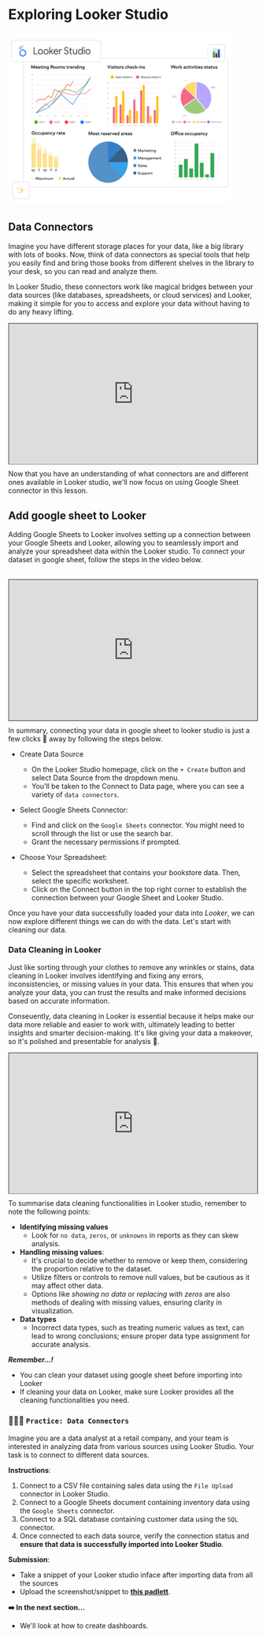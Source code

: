 # Exploring Looker Studio

<img src="./data-viz/looker-studio.png" width="90%" height="350">

## Data Connectors
Imagine you have different storage places for your data, like a big library with lots of books. Now, think of data connectors as special tools that help you easily find and bring those books from different shelves in the library to your desk, so you can read and analyze them. 

In Looker Studio, these connectors work like magical bridges between your data sources (like databases, spreadsheets, or cloud services) and Looker, making it simple for you to access and explore your data without having to do any heavy lifting. 


<div style="position: relative; padding-bottom: 56.25%; height: 0;"><iframe src="https://edpuzzle.com/embed/assignments/661c4972b10f47a72e265bfd/watch" title="Data Visualization" frameborder="0" allow="accelerometer; autoplay; clipboard-write; encrypted-media; gyroscope; picture-in-picture" allowfullscreen style="position: absolute; top: 0; left: 0; width: 100%; height: 100%; border: 2px solid grey;"></iframe></div>


Now that you have an understanding of what connectors are and different ones available in Looker studio, we'll now focus on using Google Sheet connector in this lesson. 

## Add google sheet to Looker
Adding Google Sheets to Looker involves setting up a connection between your Google Sheets and Looker, allowing you to seamlessly import and analyze your spreadsheet data within the Looker studio. To connect your dataset in google sheet, follow the steps in the video below.

<br>

<div style="position: relative; padding-bottom: 56.25%; height: 0;"><iframe src="https://www.youtube.com/embed/-GEcAv8kLj4?si=o46583ST3HLlxJQp" title="Data Visualization" frameborder="0" allow="accelerometer; autoplay; clipboard-write; encrypted-media; gyroscope; picture-in-picture" allowfullscreen style="position: absolute; top: 0; left: 0; width: 100%; height: 100%; border: 2px solid grey;"></iframe></div>

In summary, connecting your data in google sheet to looker studio is just a few clicks 🎯 away by following the steps below.

- Create Data Source
    - On the Looker Studio homepage, click on the `+ Create` button and select Data Source from the dropdown menu.
    - You'll be taken to the Connect to Data page, where you can see a variety of `data connectors`.

- Select Google Sheets Connector:
    - Find and click on the `Google Sheets` connector. You might need to scroll through the list or use the search bar.
    - Grant the necessary permissions if prompted.

- Choose Your Spreadsheet:
    - Select the spreadsheet that contains your bookstore data. Then, select the specific worksheet.
    - Click on the Connect button in the top right corner to establish the connection between your Google Sheet and Looker Studio.

Once you have your data successfully loaded your data into _Looker_, we can now explore different things we can do with the data. Let's start with cleaning our data.
<!-- Simple Practice: Connect a Google Sheet that contains sample book sales data from your bookstore example to Looker Studio and visualize the number of books sold. -->

### Data Cleaning in Looker

Just like sorting through your clothes to remove any wrinkles or stains, data cleaning in Looker involves identifying and fixing any errors, inconsistencies, or missing values in your data. This ensures that when you analyze your data, you can trust the results and make informed decisions based on accurate information.

Conseuently, data cleaning in Looker is essential because it helps make our data more reliable and easier to work with, ultimately leading to better insights and smarter decision-making. It's like giving your data a makeover, so it's polished and presentable for analysis 🥰.

<div style="position: relative; padding-bottom: 56.25%; height: 0;"><iframe src="https://edpuzzle.com/embed/assignments/661c53f140c3b7b8c284b2f0/watch" title="Data Visualization" frameborder="0" allow="accelerometer; autoplay; clipboard-write; encrypted-media; gyroscope; picture-in-picture" allowfullscreen style="position: absolute; top: 0; left: 0; width: 100%; height: 100%; border: 2px solid grey;"></iframe></div>

To summarise data cleaning functionalities in Looker studio, remember to note the following points:
- **Identifying missing values**
    - Look for `no data`, `zeros`, or `unknowns` in reports as they can skew analysis.
- **Handling missing values**: 
    - It's crucial to decide whether to remove or keep them, considering the proportion relative to the dataset.
    - Utilize filters or controls to remove null values, but be cautious as it may affect other data.
    - Options like _showing no data_ or _replacing with zeros_ are also methods of dealing with missing values, ensuring clarity in visualization.
- **Data types**
    - Incorrect data types, such as treating numeric values as text, can lead to wrong conclusions; ensure proper data type assignment for accurate analysis.

<!-- ### 2. Removing duplicates

Just like removing duplicates entries in your phone contacts, removing duplicates using Looker ensures that each record is unique by streamlining and simplifying the dataset to eliminate redundant information.

<br>

<div style="position: relative; padding-bottom: 56.25%; height: 0;"><iframe src="https://www.youtube.com/embed/-GEcAvj8kLj4?si=o46583ST3HLlxJQp" title="Data Visualization" frameborder="0" allow="accelerometer; autoplay; clipboard-write; encrypted-media; gyroscope; picture-in-picture" allowfullscreen style="position: absolute; top: 0; left: 0; width: 100%; height: 100%; border: 2px solid grey;"></iframe></div>
 -->


<aside>

**_Remember...!_**

- You can clean your dataset using google sheet before importing into Looker
- If cleaning your data on Looker, make sure Looker provides all the cleaning functionalities you need.
</aside>


### 👩🏾‍🎨 **`Practice: Data Connectors`**

Imagine you are a data analyst at a retail company, and your team is interested in analyzing data from various sources using Looker Studio. Your task is to connect to different data sources.

**Instructions**:
1. Connect to a CSV file containing sales data using the `File Upload` connector in Looker Studio.
2. Connect to a Google Sheets document containing inventory data using the `Google Sheets` connector.
3. Connect to a SQL database containing customer data using the `SQL` connector.
4. Once connected to each data source, verify the connection status and **ensure that data is successfully imported into Looker Studio**.

**Submission**:
- Take a snippet of your Looker studio inface after importing data from all the sources
- Upload the screenshot/snippet to **[this padlett](https://padlet.com/curriculumpad/showcase-your-looker-studio-insights-fedtq1ttpesamw0y)**.


<aside>

**➡️ In the next section...**
- We'll look at how to create dashboards.
</aside>
